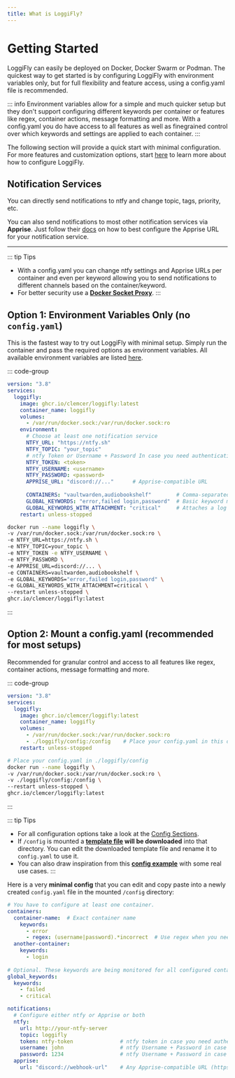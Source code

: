 ```yaml
---
title: What is LoggiFly?
---
```


# Getting Started

LoggiFly can easily be deployed on Docker, Docker Swarm or Podman.
The quickest way to get started is by configuring LoggiFly with environment variables only, but for full flexibility and feature access, using a config.yaml file is recommended.

::: info
Environment variables allow for a simple and much quicker setup but they don't support configuring different keywords per container or features like regex, container actions, message formatting and more.
With a config.yaml you do have access to all features as well as finegrained control over which keywords and settings are applied to each container.
:::

The following section will provide a quick start with minimal configuration. 
For more features and customization options, start [here](./config-structure) to learn more about how to configure LoggiFly.

## Notification Services

You can directly send notifications to ntfy and change topic, tags, priority, etc. 

You can also send notifications to most other notification services via **Apprise**. Just follow their [docs](https://github.com/caronc/apprise/wiki) on how to best configure the Apprise URL for your notification service.

---

::: tip Tips
- With a config.yaml you can change ntfy settings and Apprise URLs per container and even per keyword allowing you to send notifications to different channels based on the container/keyword.
- For better security use a **[Docker Socket Proxy](#socket-proxy)**.
:::

## Option 1: Environment Variables Only (no `config.yaml`)

This is the fastest way to try out LoggiFly with minimal setup.
Simply run the container and pass the required options as environment variables. All available environment variables are listed [here](./environment-variables).

::: code-group

```yaml [docker-compose.yaml]
version: "3.8"
services:
  loggifly:
    image: ghcr.io/clemcer/loggifly:latest
    container_name: loggifly
    volumes:
      - /var/run/docker.sock:/var/run/docker.sock:ro
    environment:
      # Choose at least one notification service
      NTFY_URL: "https://ntfy.sh"       
      NTFY_TOPIC: "your_topic"          
      # ntfy Token or Username + Password In case you need authentication
      NTFY_TOKEN: <token>
      NTFY_USERNAME: <username>
      NTFY_PASSWORD: <password>
      APPRISE_URL: "discord://..."      # Apprise-compatible URL
    
      CONTAINERS: "vaultwarden,audiobookshelf"        # Comma-separated list
      GLOBAL_KEYWORDS: "error,failed login,password"  # Basic keyword monitoring
      GLOBAL_KEYWORDS_WITH_ATTACHMENT: "critical"     # Attaches a log file to the notification
    restart: unless-stopped 
```


```sh
docker run --name loggifly \
-v /var/run/docker.sock:/var/run/docker.sock:ro \
-e NTFY_URL=https://ntfy.sh \
-e NTFY_TOPIC=your_topic \
-e NTFY_TOKEN -e NTFY_USERNAME \
-e NTFY_PASSWORD \
-e APPRISE_URL=discord://... \
-e CONTAINERS=vaultwarden,audiobookshelf \
-e GLOBAL_KEYWORDS="error,failed login,password" \
-e GLOBAL_KEYWORDS_WITH_ATTACHMENT=critical \
--restart unless-stopped \
ghcr.io/clemcer/loggifly:latest

```
:::


## Option 2: Mount a config.yaml (recommended for most setups)

Recommended for granular control and access to all features like regex, container actions, message formatting and more.

::: code-group

```yaml [docker-compose.yaml]
version: "3.8"
services:
  loggifly:
    image: ghcr.io/clemcer/loggifly:latest
    container_name: loggifly
    volumes:
      - /var/run/docker.sock:/var/run/docker.sock:ro
      - ./loggifly/config:/config    # Place your config.yaml in this directory
    restart: unless-stopped 
```


```sh
# Place your config.yaml in ./loggifly/config
docker run --name loggifly \
-v /var/run/docker.sock:/var/run/docker.sock:ro \
-v ./loggifly/config:/config \
--restart unless-stopped \
ghcr.io/clemcer/loggifly:latest

```
:::

::: tip Tips
- For all configuration options take a look at the [Config Sections](./config-structure). 
- If `/config` is mounted a **[template file](./config-structure#config-template) will be downloaded** into that directory. You can edit the downloaded template file and rename it to `config.yaml` to use it. 
- You can also draw inspiration from this **[config example](./config-structure#config-example)** with some real use cases.
:::

Here is a very **minimal config** that you can edit and copy paste into a newly created `config.yaml` file in the mounted `/config` directory:

```yaml
# You have to configure at least one container.
containers:
  container-name:  # Exact container name
    keywords:
      - error
      - regex: (username|password).*incorrect  # Use regex when you need them
  another-container:
    keywords:
      - login
    
# Optional. These keywords are being monitored for all configured containers. 
global_keywords:
  keywords:
    - failed
    - critical

notifications:     
  # Configure either ntfy or Apprise or both
  ntfy:
    url: http://your-ntfy-server  
    topic: loggifly                   
    token: ntfy-token               # ntfy token in case you need authentication 
    username: john                  # ntfy Username + Password in case you need authentication 
    password: 1234                  # ntfy Username + Password in case you need authentication 
  apprise:
    url: "discord://webhook-url"    # Any Apprise-compatible URL (https://github.com/caronc/apprise/wiki)
```
